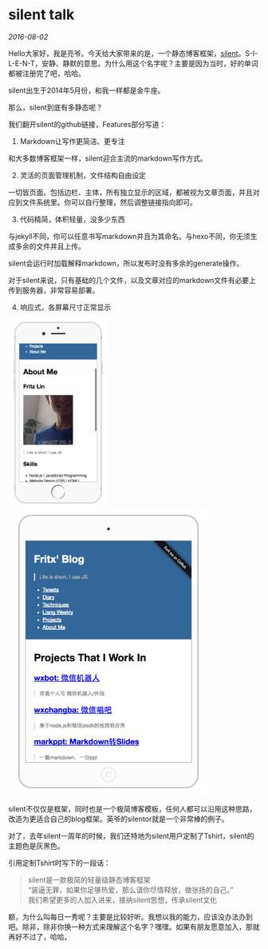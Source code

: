# silent talk

*2016-08-02*

Hello大家好，我是亮爷。今天给大家带来的是，一个静态博客框架，[silent](../../projects/silent_2.0/)。S-I-L-E-N-T，安静、静默的意思。为什么用这个名字呢？主要是因为当时，好的单词都被注册完了吧，哈哈。

silent出生于2014年5月份，和我一样都是金牛座。

那么，silent到底有多静态呢？

我们翻开silent的github链接，Features部分写道：

1. Markdown让写作更简洁、更专注

  和大多数博客框架一样，silent迎合主流的markdown写作方式。

2. 灵活的页面管理机制，文件结构自由设定

  一切皆页面。包括边栏、主体，所有独立显示的区域，都被视为文章页面，并且对应到文件系统里。你可以自行整理，然后调整链接指向即可。

3. 代码精简，体积轻量，没多少东西

  与jekyll不同，你可以任意书写markdown并且为其命名。与hexo不同，你无须生成多余的文件并且上传。

  silent会运行时加载解释markdown，所以发布时没有多余的generate操作。

  对于silent来说，只有基础的几个文件，以及文章对应的markdown文件有必要上传到服务器，非常容易部署。

4. 响应式，各屏幕尺寸正常显示

  <img width="200" src="屏幕快照 2016-08-02 下午6.35.12.png"><br>
  <img width="400" src="屏幕快照 2016-08-02 下午5.46.40.png">

silent不仅仅是框架，同时也是一个极简博客模板，任何人都可以沿用这种思路，改造为更适合自己的blog框架。英爷的silentor就是一个非常棒的例子。

对了，去年silent一周年的时候，我们还特地为silent用户定制了Tshirt，silent的主题色是灰黑色。

引用定制Tshirt时写下的一段话：

> silent是一款极简的轻量级静态博客框架<br>
“装逼无罪，如果你足够热爱，那么请你尽情释放，做张扬的自己。”<br>
我们希望更多的人加入进来，接纳silent思想，传承silent文化

额，为什么叫每日一秀呢？主要是比较好听。我想以我的能力，应该没办法办到吧。除非，除非你换一种方式来理解这个名字？嘿嘿。如果有朋友愿意加入，那就再好不过了，哈哈。
